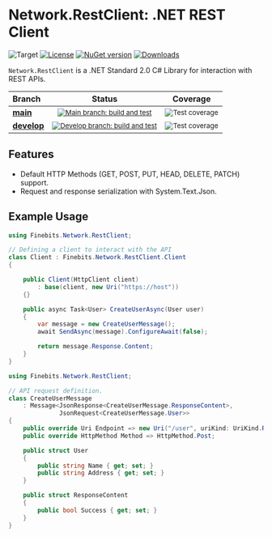 # Network.RestClient: .NET REST Client

![Target](https://img.shields.io/badge/dynamic/xml?label=target&query=//TargetFramework[1]&url=https://raw.githubusercontent.com/finebits/Network.RestClient/main/source/Network.RestClient/Network.RestClient.csproj)
[![License](https://img.shields.io/github/license/finebits/Network.RestClient.svg)](https://github.com/finebits/Network.RestClient/blob/main/LICENSE)
[![NuGet version](https://img.shields.io/nuget/v/Finebits.Network.RestClient.svg?logo=nuget)](https://www.nuget.org/packages/Finebits.Network.RestClient/)
[![Downloads](https://img.shields.io/nuget/dt/Finebits.Network.RestClient)](https://www.nuget.org/packages/Finebits.Network.RestClient)

`Network.RestClient` is a .NET Standard 2.0 C# Library for interaction with REST APIs.

|Branch|Status|Coverage|
|:-|:-:|:-:|
| **[main](https://github.com/finebits/Network.RestClient/tree/main)** | <sub>[![Main branch: build and test](https://img.shields.io/github/actions/workflow/status/finebits/Network.RestClient/build-and-test.yml?branch=main&logo=github&label=)](https://github.com/finebits/Network.RestClient/actions/workflows/build-and-test.yml?query=branch%3Amain)</sub> | <sub>![Test coverage](https://img.shields.io/endpoint?url=https://gist.githubusercontent.com/finebits-github/74f6d448f4f568a286d4622e92afbc75/raw/Network.RestClient-main-total-test-coverage.json)</sub> |
| **[develop](https://github.com/finebits/Network.RestClient/tree/develop)** | <sub>[![Develop branch: build and test](https://img.shields.io/github/actions/workflow/status/finebits/Network.RestClient/build-and-test.yml?branch=develop&logo=github&label=)](https://github.com/finebits/Network.RestClient/actions/workflows/build-and-test.yml?query=branch%3Adevelop)</sub> | <sub>![Test coverage](https://img.shields.io/endpoint?url=https://gist.githubusercontent.com/finebits-github/74f6d448f4f568a286d4622e92afbc75/raw/Network.RestClient-develop-total-test-coverage.json)</sub> |

## Features

- Default HTTP Methods (GET, POST, PUT, HEAD, DELETE, PATCH) support.
- Request and response serialization with System.Text.Json.

## Example Usage

```C#
using Finebits.Network.RestClient;

// Defining a client to interact with the API
class Client : Finebits.Network.RestClient.Client
{

    public Client(HttpClient client)
        : base(client, new Uri("https://host"))
    {}

    public async Task<User> CreateUserAsync(User user)
    {
        var message = new CreateUserMessage();
        await SendAsync(message).ConfigureAwait(false);

        return message.Response.Content;
    }
}
```

```C#
using Finebits.Network.RestClient;

// API request definition.
class CreateUserMessage 
    : Message<JsonResponse<CreateUserMessage.ResponseContent>,
              JsonRequest<CreateUserMessage.User>>
{
    public override Uri Endpoint => new Uri("/user", uriKind: UriKind.Relative);
    public override HttpMethod Method => HttpMethod.Post;

    public struct User
    {
        public string Name { get; set; }
        public string Address { get; set; }
    }

    public struct ResponseContent
    {
        public bool Success { get; set; }
    }
}
```
